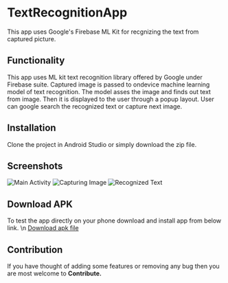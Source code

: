 # TextRecognitionApp
This app uses Google's Firebase ML Kit for recgnizing the text from captured picture.

## Functionality
This app uses ML kit text recognition library offered by Google under Firebase suite.
Captured image is passed to ondevice machine learning model of text recognition. The model asses the image and finds out text from image.
Then it is displayed to the user through a popup layout. User can google search the recognized text or capture next image.

## Installation
Clone the project in Android Studio or simply download the zip file.

## Screenshots
![Main Activity](https://i.postimg.cc/8zxBnZzX/1.jpg) ![Capturing Image](https://i.postimg.cc/xC2G9qHK/2.jpg) ![Recognized Text](https://i.postimg.cc/25vFpnqk/3.jpg)

## Download APK
To test the app directly on your phone download and install app from below link.
\n [Download apk file](https://drive.google.com/file/d/1hTTv3gY4mcIIu_cr0p8P5bUW8HhWBmKd/view?usp=sharing)

## Contribution
If you have thought of adding some features or removing any bug then you are most welcome to **Contribute.**
